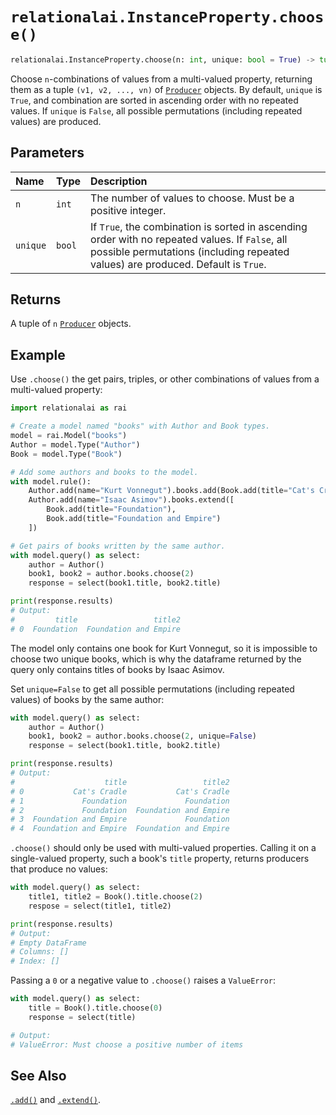 # `relationalai.InstanceProperty.choose()`

```python
relationalai.InstanceProperty.choose(n: int, unique: bool = True) -> tuple[Producer]
```

Choose `n`-combinations of values from a multi-valued property,
returning them as a tuple `(v1, v2, ..., vn)` of [`Producer`](../Producer/README.md) objects.
By default, `unique` is `True`, and combination are sorted in ascending order with no repeated values.
If `unique` is `False`, all possible permutations (including repeated values) are produced.

## Parameters

| Name | Type | Description |
| :--- | :--- | :------ |
| `n` | `int` | The number of values to choose. Must be a positive integer. |
| `unique` | `bool` | If `True`, the combination is sorted in ascending order with no repeated values. If `False`, all possible permutations (including repeated values) are produced. Default is `True`. |

## Returns

A tuple of `n` [`Producer`](../Producer/README.md) objects.

## Example

Use `.choose()` the get pairs, triples, or other combinations of values from a multi-valued property:

```python
import relationalai as rai

# Create a model named "books" with Author and Book types.
model = rai.Model("books")
Author = model.Type("Author")
Book = model.Type("Book")

# Add some authors and books to the model.
with model.rule():
    Author.add(name="Kurt Vonnegut").books.add(Book.add(title="Cat's Cradle"))
    Author.add(name="Isaac Asimov").books.extend([
        Book.add(title="Foundation"),
        Book.add(title="Foundation and Empire")
    ])

# Get pairs of books written by the same author.
with model.query() as select:
    author = Author()
    book1, book2 = author.books.choose(2)
    response = select(book1.title, book2.title)

print(response.results)
# Output:
#         title                 title2
# 0  Foundation  Foundation and Empire
```

The model only contains one book for Kurt Vonnegut, so it is impossible to choose two unique books,
which is why the dataframe returned by the query only contains titles of books by Isaac Asimov.

Set `unique=False` to get all possible permutations (including repeated values) of books by the same author:

```python
with model.query() as select:
    author = Author()
    book1, book2 = author.books.choose(2, unique=False)
    response = select(book1.title, book2.title)

print(response.results)
# Output:
#                    title                 title2
# 0           Cat's Cradle           Cat's Cradle
# 1             Foundation             Foundation
# 2             Foundation  Foundation and Empire
# 3  Foundation and Empire             Foundation
# 4  Foundation and Empire  Foundation and Empire
```

`.choose()` should only be used with multi-valued properties.
Calling it on a single-valued property, such a book's `title` property, returns producers that produce no values:

```python
with model.query() as select:
    title1, title2 = Book().title.choose(2)
    respose = select(title1, title2)

print(response.results)
# Output:
# Empty DataFrame
# Columns: []
# Index: []
```

Passing a `0` or a negative value to `.choose()` raises a `ValueError`:

```python
with model.query() as select:
    title = Book().title.choose(0)
    response = select(title)

# Output:
# ValueError: Must choose a positive number of items
```

## See Also

[`.add()`](./add.md) and [`.extend()`](./extend.md).
